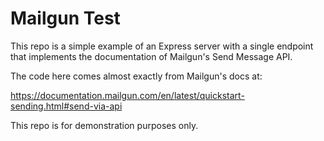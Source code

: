 # Mailgun Test

This repo is a simple example of an Express server with a single endpoint that implements the documentation of Mailgun's Send Message API.

The code here comes almost exactly from Mailgun's docs at:

https://documentation.mailgun.com/en/latest/quickstart-sending.html#send-via-api

This repo is for demonstration purposes only.

